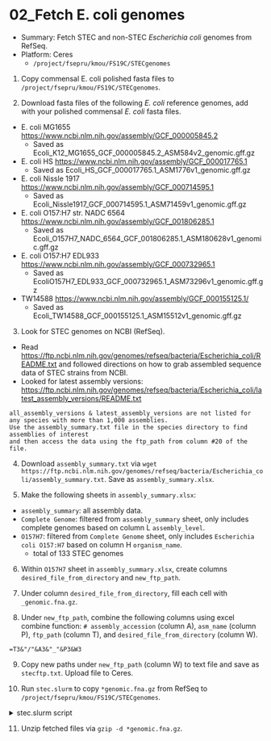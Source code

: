 # 02_Fetch E. coli genomes
* Summary: Fetch STEC and non-STEC *Escherichia coli* genomes from RefSeq.
* Platform: Ceres
  * `/project/fsepru/kmou/FS19C/STECgenomes`

1. Copy commensal E. coli polished fasta files to `/project/fsepru/kmou/FS19C/STECgenomes`.

2. Download fasta files of the following *E. coli* reference genomes, add with your polished commensal *E. coli* fasta files.
  * E. coli MG1655 https://www.ncbi.nlm.nih.gov/assembly/GCF_000005845.2
    * Saved as Ecoli_K12_MG1655_GCF_000005845.2_ASM584v2_genomic.gff.gz
  * E. coli HS https://www.ncbi.nlm.nih.gov/assembly/GCF_000017765.1
    * Saved as Ecoli_HS_GCF_000017765.1_ASM1776v1_genomic.gff.gz
  * E. coli Nissle 1917 https://www.ncbi.nlm.nih.gov/assembly/GCF_000714595.1
    * Saved as Ecoli_Nissle1917_GCF_000714595.1_ASM71459v1_genomic.gff.gz
  * E. coli O157:H7 str. NADC 6564 https://www.ncbi.nlm.nih.gov/assembly/GCF_001806285.1
    * Saved as Ecoli_O157H7_NADC_6564_GCF_001806285.1_ASM180628v1_genomic.gff.gz
  * E. coli O157:H7 EDL933 https://www.ncbi.nlm.nih.gov/assembly/GCF_000732965.1
    * Saved as EcoliO157H7_EDL933_GCF_000732965.1_ASM73296v1_genomic.gff.gz
  * TW14588 https://www.ncbi.nlm.nih.gov/assembly/GCF_000155125.1/
    * Saved as Ecoli_TW14588_GCF_000155125.1_ASM15512v1_genomic.gff.gz

3. Look for STEC genomes on NCBI (RefSeq).
  * Read https://ftp.ncbi.nlm.nih.gov/genomes/refseq/bacteria/Escherichia_coli/README.txt and followed directions on how to grab assembled sequence data of STEC strains from NCBI.
  * Looked for latest assembly versions: https://ftp.ncbi.nlm.nih.gov/genomes/refseq/bacteria/Escherichia_coli/latest_assembly_versions/README.txt
  ```
  all_assembly_versions & latest_assembly_versions are not listed for any species with more than 1,000 assemblies.
  Use the assembly_summary.txt file in the species directory to find assemblies of interest
  and then access the data using the ftp_path from column #20 of the file.
  ```

4. Download `assembly_summary.txt` via `wget https://ftp.ncbi.nlm.nih.gov/genomes/refseq/bacteria/Escherichia_coli/assembly_summary.txt`. Save as `assembly_summary.xlsx`.

5. Make the following sheets in `assembly_summary.xlsx`:
  * `assembly_summary`: all assembly data.
  * `Complete Genome`: filtered from `assembly_summary` sheet, only includes complete genomes based on column L `assembly_level`.
  * `O157H7`: filtered from `Complete Genome` sheet, only includes  `Escherichia coli O157:H7` based on column H `organism_name`.
    * total of 133 STEC genomes

6. Within `O157H7` sheet in `assembly_summary.xlsx`, create columns `desired_file_from_directory` and `new_ftp_path`.

7. Under column `desired_file_from_directory`, fill each cell with `_genomic.fna.gz`.

8. Under `new_ftp_path`, combine the following columns using excel combine function: `# assembly_accession` (column A), `asm_name` (column P), `ftp_path` (column T), and `desired_file_from_directory` (column W).
  ```
  =T3&"/"&A3&"_"&P3&W3
  ```

9. Copy new paths under `new_ftp_path` (column W) to text file and save as `stecftp.txt`. Upload file to Ceres.

10. Run `stec.slurm` to copy `*genomic.fna.gz` from RefSeq to `/project/fsepru/kmou/FS19C/STECgenomes`.

  <details><summary>stec.slurm script</summary>

  ```
  #!/bin/bash
  #SBATCH --job-name=stec                             # name of the job submitted
  #SBATCH -p short                                 # name of the queue you are submitting to
  #SBATCH -N 1                                            # number of nodes in this job
  #SBATCH -n 2                                           # number of cores/tasks in this job, you get all 20 cores with 2 threads per core with hyperthreading
  #SBATCH -t 48:00:00                                      # time allocated for this job hours:mins:seconds
  #SBATCH -o "stdout.%j.%N.%x"                               # standard out %j adds job number to outputfile name and %N adds the node name
  #SBATCH -e "stderr.%j.%N.%x"                               # optional but it prints our standard error
  #SBATCH --account fsepru
  #SBATCH --mail-type=ALL
  #SBATCH --mail-user=kathy.mou@usda.gov

  #Enter commands here:
  wget -i stecftp.txt
  ```
  </details>

11. Unzip fetched files via `gzip -d *genomic.fna.gz`.
